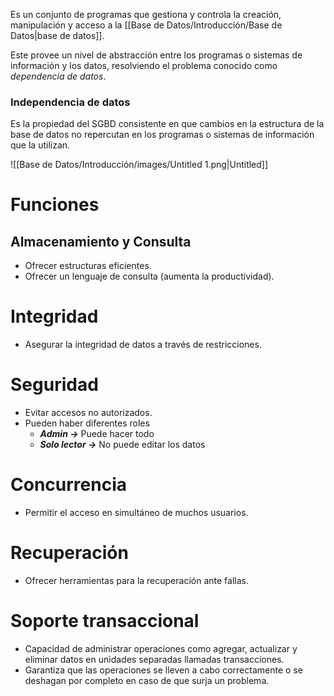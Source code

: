 Es un conjunto de programas que gestiona y controla la creación, manipulación y acceso a la [[Base de Datos/Introducción/Base de Datos|base de datos]].

Este provee un nivel de abstracción entre los programas o sistemas de información y los datos, resolviendo el problema conocido como *dependencia de datos*.

### Independencia de datos

Es la propiedad del SGBD consistente en que cambios en la estructura de la base de datos no repercutan en los programas o sistemas de información que la utilizan.

![[Base de Datos/Introducción/images/Untitled 1.png|Untitled]]

# Funciones

## Almacenamiento y Consulta

- Ofrecer estructuras eficientes.
- Ofrecer un lenguaje de consulta (aumenta la productividad).

# Integridad

- Asegurar la integridad de datos a través de restricciones.

# Seguridad

- Evitar accesos no autorizados.
- Pueden haber diferentes roles
    - ***Admin →*** Puede hacer todo
    - ***Solo lector →*** No puede editar los datos

# Concurrencia

- Permitir el acceso en simultáneo de muchos usuarios.

# Recuperación

- Ofrecer herramientas para la recuperación ante fallas.

# Soporte transaccional

- Capacidad de administrar operaciones como agregar, actualizar y eliminar datos en unidades separadas llamadas transacciones.
- Garantiza que las operaciones se lleven a cabo correctamente o se deshagan por completo en caso de que surja un problema.